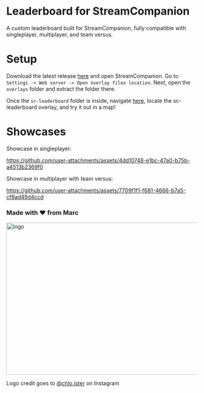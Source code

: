 # Leaderboard for StreamCompanion

A custom leaderboard built for StreamCompanion, fully compatible with singleplayer, multiplayer, and team versus.

# Setup

Download the latest release [here](https://github.com/fireblaze3028/sc-leaderboard/releases/latest) and open StreamCompanion. Go to `Settings -> Web server -> Open overlay files location`. Next, open the `overlays` folder and extract the folder there.

Once the `sc-leaderboard` folder is inside, navigate [here](http://localhost:20727/), locate the sc-leaderboard overlay, and try it out in a map!

# Showcases

Showcase in singleplayer:

https://github.com/user-attachments/assets/4dd10748-e1bc-47a0-b75b-a4513b2369f0

Showcase in multiplayer with team versus:

https://github.com/user-attachments/assets/7709f1f1-f681-4666-b7a5-cf8ad49d4ccd

### Made with ❤️ from Marc

<img width="1000" height="400" alt="logo" src="https://github.com/user-attachments/assets/919204cd-29a9-41de-9471-2a0a8b4fca76" />

Logo credit goes to [@chlo.ister](https://www.instagram.com/chlo.ister) on Instagram

